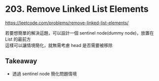 # 203. Remove Linked List Elements

<https://leetcode.com/problems/remove-linked-list-elements/>

若要想簡單的解決這題，可以設計一個 sentinel node(dummy node)，放置在 List 的最前方  
這樣可以讓情境簡化，就無需考慮 head 是否需要被移除

## Takeaway

- 透過 sentinel node 簡化問題情境
